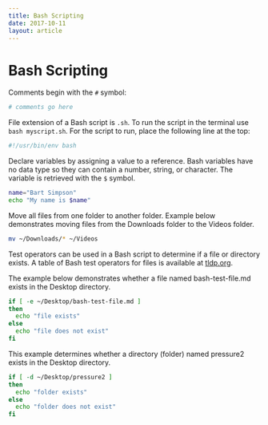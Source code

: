 ```yaml
---
title: Bash Scripting
date: 2017-10-11
layout: article
---
```


# Bash Scripting

Comments begin with the `#` symbol:

```bash
# comments go here
```

File extension of a Bash script is `.sh`. To run the script in the terminal use
`bash myscript.sh`. For the script to run, place the following line at the top:

```bash
#!/usr/bin/env bash
```

Declare variables by assigning a value to a reference. Bash variables have no
data type so they can contain a number, string, or character. The variable is
retrieved with the `$` symbol.

```bash
name="Bart Simpson"
echo "My name is $name"
```

Move all files from one folder to another folder. Example below demonstrates
moving files from the Downloads folder to the Videos folder.

```bash
mv ~/Downloads/* ~/Videos
```

Test operators can be used in a Bash script to determine if a file or directory
exists. A table of Bash test operators for files is available at
[tldp.org](http://tldp.org/LDP/abs/html/refcards.html).

The example below demonstrates whether a file named bash-test-file.md exists in
the Desktop directory.

```bash
if [ -e ~/Desktop/bash-test-file.md ]
then
  echo "file exists"
else
  echo "file does not exist"
fi
```

This example determines whether a directory (folder) named pressure2 exists in
the Desktop directory.

```bash
if [ -d ~/Desktop/pressure2 ]
then
  echo "folder exists"
else
  echo "folder does not exist"
fi
```

